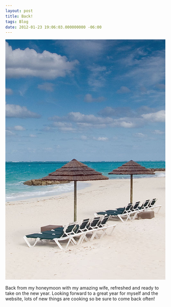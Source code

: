 ```yaml
---
layout: post
title: Back!
tags: Blog
date: 2012-01-23 19:06:03.000000000 -06:00
---
```

<img src="/images/beach.jpg" alt="Beachfront in the Bahamas" />
<p>Back from my honeymoon with my amazing wife, refreshed and ready to take on the new year.  Looking forward to a great year for myself and the website, lots of new things are cooking so be sure to come back often!</p>
